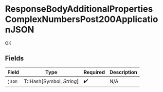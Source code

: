 # ResponseBodyAdditionalPropertiesComplexNumbersPost200ApplicationJSON

OK


## Fields

| Field                     | Type                      | Required                  | Description               |
| ------------------------- | ------------------------- | ------------------------- | ------------------------- |
| `json`                    | T::Hash[Symbol, *String*] | :heavy_check_mark:        | N/A                       |